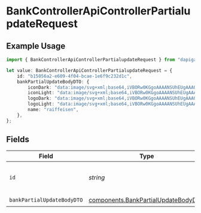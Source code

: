 # BankControllerApiControllerPartialupdateRequest

## Example Usage

```typescript
import { BankControllerApiControllerPartialupdateRequest } from "dapigate-sdk-node/models/operations";

let value: BankControllerApiControllerPartialupdateRequest = {
	id: "b15056a2-e609-4f04-bcae-1e6f9c232d1c",
	bankPartialUpdateBodyDTO: {
		iconDark: "data:image/svg+xml;base64,iVBORw0KGgoAAAANSUhEUgAAAOEAAADhCAMAAAAJbSJIAAAAA1BMVEUAAACnej3aAAAASElEQVR4nO3BgQAAAADDoPlTX+AIVQEAAAAAAAAAAAAAAAAAAAAAAAAAAAAAAAAAAAAAAAAAAAAAAAAAAAAAAAAAAAAAAADwDcaiAAFXD1ujAAAAAElFTkSuQmCC",
		iconLight: "data:image/svg+xml;base64,iVBORw0KGgoAAAANSUhEUgAAAOEAAADhCAMAAAAJbSJIAAAAA1BMVEUAAACnej3aAAAASElEQVR4nO3BgQAAAADDoPlTX+AIVQEAAAAAAAAAAAAAAAAAAAAAAAAAAAAAAAAAAAAAAAAAAAAAAAAAAAAAAAAAAAAAAADwDcaiAAFXD1ujAAAAAElFTkSuQmCC",
		logoDark: "data:image/svg+xml;base64,iVBORw0KGgoAAAANSUhEUgAAAOEAAADhCAMAAAAJbSJIAAAAA1BMVEUAAACnej3aAAAASElEQVR4nO3BgQAAAADDoPlTX+AIVQEAAAAAAAAAAAAAAAAAAAAAAAAAAAAAAAAAAAAAAAAAAAAAAAAAAAAAAAAAAAAAAADwDcaiAAFXD1ujAAAAAElFTkSuQmCC",
		logoLight: "data:image/svg+xml;base64,iVBORw0KGgoAAAANSUhEUgAAAOEAAADhCAMAAAAJbSJIAAAAA1BMVEUAAACnej3aAAAASElEQVR4nO3BgQAAAADDoPlTX+AIVQEAAAAAAAAAAAAAAAAAAAAAAAAAAAAAAAAAAAAAAAAAAAAAAAAAAAAAAAAAAAAAAADwDcaiAAFXD1ujAAAAAElFTkSuQmCC",
		name: "raiffeisen",
	},
};
```

## Fields

| Field                      | Type                                                                                       | Required           | Description     | Example                              |
| -------------------------- | ------------------------------------------------------------------------------------------ | ------------------ | --------------- | ------------------------------------ |
| `id`                       | _string_                                                                                   | :heavy_check_mark: | Bank identifier | b15056a2-e609-4f04-bcae-1e6f9c232d1c |
| `bankPartialUpdateBodyDTO` | [components.BankPartialUpdateBodyDTO](../../models/components/bankpartialupdatebodydto.md) | :heavy_check_mark: | N/A             |                                      |
